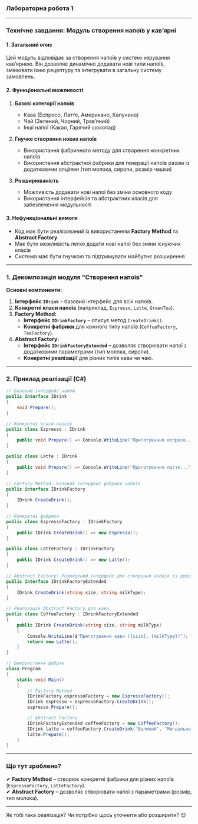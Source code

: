 ### **Лабораторна робота 1**

---

### **Технічне завдання: Модуль створення напоїв у кав’ярні**

#### **1. Загальний опис**

Цей модуль відповідає за створення напоїв у системі керування кав’ярнею. Він дозволяє динамічно додавати нові типи напоїв, змінювати їхню рецептуру та інтегрувати в загальну систему замовлень.

#### **2. Функціональні можливості**

1. **Базові категорії напоїв**

   - Кава (Еспресо, Латте, Американо, Капучино)
   - Чай (Зелений, Чорний, Трав’яний)
   - Інші напої (Какао, Гарячий шоколад)

2. **Гнучке створення нових напоїв**

   - Використання фабричного методу для створення конкретних напоїв
   - Використання абстрактної фабрики для генерації напоїв разом із додатковими опціями (тип молока, сиропи, розмір чашки)

3. **Розширюваність**
   - Можливість додавати нові напої без зміни основного коду
   - Використання інтерфейсів та абстрактних класів для забезпечення модульності

#### **3. Нефункціональні вимоги**

- Код має бути реалізований із використанням **Factory Method** та **Abstract Factory**
- Має бути можливість легко додати нові напої без зміни існуючих класів
- Система має бути гнучкою та підтримувати майбутнє розширення

---

### **1. Декомпозиція модуля "Створення напоїв"**

**Основні компоненти:**

1. **Інтерфейс `IDrink`** – базовий інтерфейс для всіх напоїв.
2. **Конкретні класи напоїв** (наприклад, `Espresso`, `Latte`, `GreenTea`).
3. **Factory Method:**
   - **Інтерфейс `IDrinkFactory`** – описує метод `CreateDrink()`.
   - **Конкретні фабрики** для кожного типу напоїв (`CoffeeFactory`, `TeaFactory`).
4. **Abstract Factory:**
   - **Інтерфейс `IDrinkFactoryExtended`** – дозволяє створювати напої з додатковими параметрами (тип молока, сиропи).
   - **Конкретні реалізації** для різних типів кави чи чаю.

---

### **2. Приклад реалізації (C#)**

```csharp
// Базовий інтерфейс напою
public interface IDrink
{
    void Prepare();
}

// Конкретні класи напоїв
public class Espresso : IDrink
{
    public void Prepare() => Console.WriteLine("Приготування еспресо...");
}

public class Latte : IDrink
{
    public void Prepare() => Console.WriteLine("Приготування латте...");
}

// Factory Method: Базовий інтерфейс фабрики напоїв
public interface IDrinkFactory
{
    IDrink CreateDrink();
}

// Конкретні фабрики
public class EspressoFactory : IDrinkFactory
{
    public IDrink CreateDrink() => new Espresso();
}

public class LatteFactory : IDrinkFactory
{
    public IDrink CreateDrink() => new Latte();
}

// Abstract Factory: Розширений інтерфейс для створення напоїв із додатковими параметрами
public interface IDrinkFactoryExtended
{
    IDrink CreateDrink(string size, string milkType);
}

// Реалізація Abstract Factory для кави
public class CoffeeFactory : IDrinkFactoryExtended
{
    public IDrink CreateDrink(string size, string milkType)
    {
        Console.WriteLine($"Приготування кави ({size}, {milkType})");
        return new Latte();
    }
}

// Використання фабрик
class Program
{
    static void Main()
    {
        // Factory Method
        IDrinkFactory espressoFactory = new EspressoFactory();
        IDrink espresso = espressoFactory.CreateDrink();
        espresso.Prepare();

        // Abstract Factory
        IDrinkFactoryExtended coffeeFactory = new CoffeeFactory();
        IDrink latte = coffeeFactory.CreateDrink("Великий", "Мигдальне молоко");
        latte.Prepare();
    }
}
```

---

### **Що тут зроблено?**

✔ **Factory Method** – створює конкретні фабрики для різних напоїв (`EspressoFactory`, `LatteFactory`).  
✔ **Abstract Factory** – дозволяє створювати напої з параметрами (розмір, тип молока).

---

Як тобі така реалізація? Чи потрібно щось уточнити або розширити? 😊
